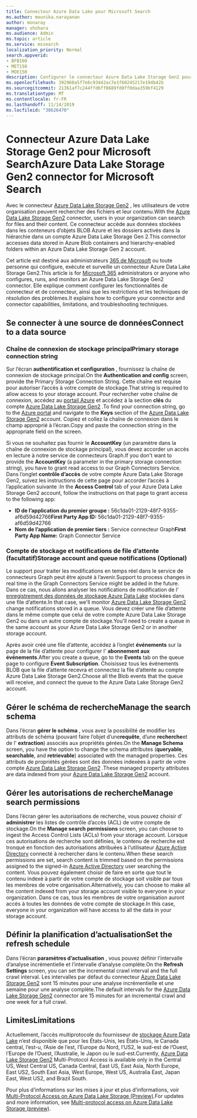 ```yaml
---
title: Connecteur Azure Data Lake pour Microsoft Search
ms.author: mounika.narayanan
author: monaray
manager: shohara
ms.audience: Admin
ms.topic: article
ms.service: mssearch
localization_priority: Normal
search.appverid:
- BFB160
- MET150
- MOE150
description: Configurer le connecteur Azure Data Lake Storage Gen2 pour Microsoft Search
ms.openlocfilehash: 392960a5f7e6c93442ac7e1f60245217e194b42b
ms.sourcegitcommit: 21361af7c244ffd6ff8689fd0ff0daa359bf4129
ms.translationtype: MT
ms.contentlocale: fr-FR
ms.lasthandoff: 11/14/2019
ms.locfileid: "38626470"
---
```

# <a name="azure-data-lake-storage-gen2-connector-for-microsoft-search"></a><span data-ttu-id="47dcf-103">Connecteur Azure Data Lake Storage Gen2 pour Microsoft Search</span><span class="sxs-lookup"><span data-stu-id="47dcf-103">Azure Data Lake Storage Gen2 connector for Microsoft Search</span></span>

<span data-ttu-id="47dcf-104">Avec le connecteur [Azure Data Lake Storage Gen2](https://docs.microsoft.com/azure/storage/blobs/data-lake-storage-introduction) , les utilisateurs de votre organisation peuvent rechercher des fichiers et leur contenu.</span><span class="sxs-lookup"><span data-stu-id="47dcf-104">With the [Azure Data Lake Storage Gen2](https://docs.microsoft.com/azure/storage/blobs/data-lake-storage-introduction) connector, users in your organization can search for files and their content.</span></span> <span data-ttu-id="47dcf-105">Ce connecteur accède aux données stockées dans les conteneurs d’objets BLOB Azure et les dossiers activés dans la hiérarchie dans un compte Azure Data Lake Storage Gen 2.</span><span class="sxs-lookup"><span data-stu-id="47dcf-105">This connector accesses data stored in Azure Blob containers and hierarchy-enabled folders within an Azure Data Lake Storage Gen 2 account.</span></span>

<span data-ttu-id="47dcf-106">Cet article est destiné aux administrateurs [365 de Microsoft](https://www.microsoft.com/microsoft-365) ou toute personne qui configure, exécute et surveille un connecteur Azure Data Lake Storage Gen2.</span><span class="sxs-lookup"><span data-stu-id="47dcf-106">This article is for [Microsoft 365](https://www.microsoft.com/microsoft-365) administrators or anyone who configures, runs, and monitors an Azure Data Lake Storage Gen2 connector.</span></span> <span data-ttu-id="47dcf-107">Elle explique comment configurer les fonctionnalités de connecteur et de connecteur, ainsi que les restrictions et les techniques de résolution des problèmes.</span><span class="sxs-lookup"><span data-stu-id="47dcf-107">It explains how to configure your connector and connector capabilities, limitations, and troubleshooting techniques.</span></span>

## <a name="connect-to-a-data-source"></a><span data-ttu-id="47dcf-108">Se connecter à une source de données</span><span class="sxs-lookup"><span data-stu-id="47dcf-108">Connect to a data source</span></span>

### <a name="primary-storage-connection-string"></a><span data-ttu-id="47dcf-109">Chaîne de connexion de stockage principal</span><span class="sxs-lookup"><span data-stu-id="47dcf-109">Primary storage connection string</span></span> 
<span data-ttu-id="47dcf-110">Sur l’écran **authentification et configuration** , fournissez la chaîne de connexion de stockage principal.</span><span class="sxs-lookup"><span data-stu-id="47dcf-110">On the **Authentication and config** screen, provide the Primary Storage Connection String.</span></span> <span data-ttu-id="47dcf-111">Cette chaîne est requise pour autoriser l’accès à votre compte de stockage.</span><span class="sxs-lookup"><span data-stu-id="47dcf-111">That string is required to allow access to your storage account.</span></span> <span data-ttu-id="47dcf-112">Pour rechercher votre chaîne de connexion, accédez au [portail Azure](https://ms.portal.azure.com/#home) et accédez à la section **clés** du compte [Azure Data Lake Storage Gen2](https://docs.microsoft.com/azure/storage/blobs/data-lake-storage-introduction) .</span><span class="sxs-lookup"><span data-stu-id="47dcf-112">To find your connection string, go to the [Azure portal](https://ms.portal.azure.com/#home) and navigate to the **Keys** section of the [Azure Data Lake Storage Gen2](https://docs.microsoft.com/azure/storage/blobs/data-lake-storage-introduction) account.</span></span> <span data-ttu-id="47dcf-113">Copiez et collez la chaîne de connexion dans le champ approprié à l’écran.</span><span class="sxs-lookup"><span data-stu-id="47dcf-113">Copy and paste the connection string in the appropriate field on the screen.</span></span>

<span data-ttu-id="47dcf-114">Si vous ne souhaitez pas fournir le **AccountKey** (un paramètre dans la chaîne de connexion de stockage principal), vous devez accorder un accès en lecture à notre service de connecteurs Graph.</span><span class="sxs-lookup"><span data-stu-id="47dcf-114">If you don't want to provide the **AccountKey** (a parameter in the primary storage connection string), you have to grant read access to our Graph Connectors Service.</span></span> <span data-ttu-id="47dcf-115">Dans l’onglet **contrôle d’accès** de votre compte Azure Data Lake Storage Gen2, suivez les instructions de cette page pour accorder l’accès à l’application suivante :</span><span class="sxs-lookup"><span data-stu-id="47dcf-115">In the **Access Control** tab of your Azure Data Lake Storage Gen2 account, follow the instructions on that page to grant access to the following app:</span></span>
* <span data-ttu-id="47dcf-116">**ID de l’application du premier groupe :** 56c1da01-2129-48f7-9355-af6d59d42766</span><span class="sxs-lookup"><span data-stu-id="47dcf-116">**First Party App ID:** 56c1da01-2129-48f7-9355-af6d59d42766</span></span>
* <span data-ttu-id="47dcf-117">**Nom de l’application de premier tiers :** Service connecteur Graph</span><span class="sxs-lookup"><span data-stu-id="47dcf-117">**First Party App Name:** Graph Connector Service</span></span>

### <a name="storage-account-and-queue-notifications-optional"></a><span data-ttu-id="47dcf-118">Compte de stockage et notifications de file d’attente (facultatif)</span><span class="sxs-lookup"><span data-stu-id="47dcf-118">Storage account and queue notifications (Optional)</span></span>
<span data-ttu-id="47dcf-119">Le support pour traiter les modifications en temps réel dans le service de connecteurs Graph peut être ajouté à l’avenir.</span><span class="sxs-lookup"><span data-stu-id="47dcf-119">Support to process changes in real time in the Graph Connectors Service might be added in the future.</span></span> <span data-ttu-id="47dcf-120">Dans ce cas, nous allons analyser les notifications de modification de l' [enregistrement des données de stockage Azure Data Lake](https://docs.microsoft.com/azure/storage/blobs/data-lake-storage-introduction) stockées dans une file d’attente.</span><span class="sxs-lookup"><span data-stu-id="47dcf-120">In that case, we'll monitor [Azure Data Lake Storage Gen2](https://docs.microsoft.com/azure/storage/blobs/data-lake-storage-introduction) change notifications stored in a queue.</span></span> <span data-ttu-id="47dcf-121">Vous devez créer une file d’attente dans le même compte que celui de votre compte Azure Data Lake Storage Gen2 ou dans un autre compte de stockage.</span><span class="sxs-lookup"><span data-stu-id="47dcf-121">You'll need to create a queue in the same account as your Azure Data Lake Storage Gen2 or in another storage account.</span></span>

<span data-ttu-id="47dcf-122">Après avoir créé une file d’attente, accédez à l’onglet **événements** sur la page de la file d’attente pour configurer l' **abonnement aux événements**.</span><span class="sxs-lookup"><span data-stu-id="47dcf-122">After you create a queue, go to the **Events** tab on the queue page to configure **Event Subscription**.</span></span> <span data-ttu-id="47dcf-123">Choisissez tous les événements BLOB que la file d’attente recevra et connectez la file d’attente au compte Azure Data Lake Storage Gen2.</span><span class="sxs-lookup"><span data-stu-id="47dcf-123">Choose all the Blob events that the queue will receive, and connect the queue to the Azure Data Lake Storage Gen2 account.</span></span>

## <a name="manage-the-search-schema"></a><span data-ttu-id="47dcf-124">Gérer le schéma de recherche</span><span class="sxs-lookup"><span data-stu-id="47dcf-124">Manage the search schema</span></span>
<span data-ttu-id="47dcf-125">Dans l’écran **gérer le schéma** , vous avez la possibilité de modifier les attributs de schéma (pouvant faire l’objet d’une**requête**, d’une **recherche**et de l' **extraction**) associés aux propriétés gérées.</span><span class="sxs-lookup"><span data-stu-id="47dcf-125">On the **Manage Schema** screen, you have the option to change the schema attributes (**queryable**, **searchable**, and **retrievable**) associated with the managed properties.</span></span> <span data-ttu-id="47dcf-126">Ces attributs de propriétés gérées sont des données indexées à partir de votre compte [Azure Data Lake Storage Gen2](https://docs.microsoft.com/azure/storage/blobs/data-lake-storage-introduction) .</span><span class="sxs-lookup"><span data-stu-id="47dcf-126">These managed property attributes are data indexed from your [Azure Data Lake Storage Gen2](https://docs.microsoft.com/azure/storage/blobs/data-lake-storage-introduction) account.</span></span>

## <a name="manage-search-permissions"></a><span data-ttu-id="47dcf-127">Gérer les autorisations de recherche</span><span class="sxs-lookup"><span data-stu-id="47dcf-127">Manage search permissions</span></span>
<span data-ttu-id="47dcf-128">Dans l’écran gérer les autorisations de recherche, vous pouvez choisir d' **administrer** les listes de contrôle d’accès (ACL) de votre compte de stockage.</span><span class="sxs-lookup"><span data-stu-id="47dcf-128">On the **Manage search permissions** screen, you can choose to ingest the Access Control Lists (ACLs) from your storage account.</span></span> <span data-ttu-id="47dcf-129">Lorsque ces autorisations de recherche sont définies, le contenu de recherche est tronqué en fonction des autorisations attribuées à l’utilisateur [Azure Active Directory](https://docs.microsoft.com/azure/active-directory/) connecté à rechercher dans le contenu.</span><span class="sxs-lookup"><span data-stu-id="47dcf-129">When these search permissions are set, search content is trimmed based on the permissions assigned to the signed-in [Azure Active Directory](https://docs.microsoft.com/azure/active-directory/) user searching the content.</span></span> <span data-ttu-id="47dcf-130">Vous pouvez également choisir de faire en sorte que tout le contenu indexé à partir de votre compte de stockage soit visible par tous les membres de votre organisation.</span><span class="sxs-lookup"><span data-stu-id="47dcf-130">Alternatively, you can choose to make all the content indexed from your storage account visible to everyone in your organization.</span></span> <span data-ttu-id="47dcf-131">Dans ce cas, tous les membres de votre organisation auront accès à toutes les données de votre compte de stockage.</span><span class="sxs-lookup"><span data-stu-id="47dcf-131">In this case, everyone in your organization will have access to all the data in your storage account.</span></span>
 
## <a name="set-the-refresh-schedule"></a><span data-ttu-id="47dcf-132">Définir la planification d’actualisation</span><span class="sxs-lookup"><span data-stu-id="47dcf-132">Set the refresh schedule</span></span>
<span data-ttu-id="47dcf-133">Dans l’écran **paramètres d’actualisation** , vous pouvez définir l’intervalle d’analyse incrémentielle et l’intervalle d’analyse complète.</span><span class="sxs-lookup"><span data-stu-id="47dcf-133">On the **Refresh Settings** screen, you can set the incremental crawl interval and the full crawl interval.</span></span> <span data-ttu-id="47dcf-134">Les intervalles par défaut du connecteur [Azure Data Lake Storage Gen2](https://docs.microsoft.com/azure/storage/blobs/data-lake-storage-introduction) sont 15 minutes pour une analyse incrémentielle et une semaine pour une analyse complète.</span><span class="sxs-lookup"><span data-stu-id="47dcf-134">The default intervals for the [Azure Data Lake Storage Gen2](https://docs.microsoft.com/azure/storage/blobs/data-lake-storage-introduction) connector are 15 minutes for an incremental crawl and one week for a full crawl.</span></span>
 
## <a name="limitations"></a><span data-ttu-id="47dcf-135">Limites</span><span class="sxs-lookup"><span data-stu-id="47dcf-135">Limitations</span></span>
<span data-ttu-id="47dcf-136">Actuellement, l’accès multiprotocole du fournisseur de [stockage Azure Data Lake](https://docs.microsoft.com/azure/storage/blobs/data-lake-storage-introduction) n’est disponible que pour les États-Unis, les États-Unis, le Canada central, l’est-u, l’Asie de l’est, l’Europe du Nord, l’US2, le sud-est de l’Ouest, l’Europe de l’Ouest, l’Australie, le Japon ou le sud-est.</span><span class="sxs-lookup"><span data-stu-id="47dcf-136">Currently, [Azure Data Lake Storage Gen2](https://docs.microsoft.com/azure/storage/blobs/data-lake-storage-introduction) Multi-Protocol Access is available only in the Central US, West Central US, Canada Central, East US, East Asia, North Europe, East US2, South East Asia, West Europe, West US, Australia East, Japan East, West US2, and Brazil South.</span></span>

<span data-ttu-id="47dcf-137">Pour plus d’informations sur les mises à jour et plus d’informations, voir [Multi-Protocol Access on Azure Data Lake Storage (Preview)](https://docs.microsoft.com/azure/storage/blobs/data-lake-storage-multi-protocol-access).</span><span class="sxs-lookup"><span data-stu-id="47dcf-137">For updates and more information, see  [Multi-protocol access on Azure Data Lake Storage (preview)](https://docs.microsoft.com/azure/storage/blobs/data-lake-storage-multi-protocol-access).</span></span>


